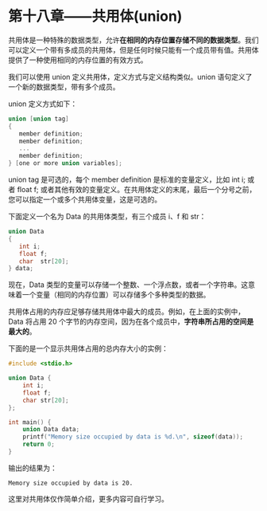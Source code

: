 # 第十八章——共用体(union)

共用体是一种特殊的数据类型，允许**在相同的内存位置存储不同的数据类型**。我们可以定义一个带有多成员的共用体，但是任何时候只能有一个成员带有值。共用体提供了一种使用相同的内存位置的有效方式。

我们可以使用 union 定义共用体，定义方式与定义结构类似。union 语句定义了一个新的数据类型，带有多个成员。

union 定义方式如下：

```c
union [union tag]
{
   member definition;
   member definition;
   ...
   member definition;
} [one or more union variables];
```

union tag 是可选的，每个 member definition 是标准的变量定义，比如 int i; 或者 float f; 或者其他有效的变量定义。在共用体定义的末尾，最后一个分号之前，您可以指定一个或多个共用体变量，这是可选的。

下面定义一个名为 Data 的共用体类型，有三个成员 i、f 和 str：

```c
union Data
{
   int i;
   float f;
   char  str[20];
} data;
```

现在，Data 类型的变量可以存储一个整数、一个浮点数，或者一个字符串。这意味着一个变量（相同的内存位置）可以存储多个多种类型的数据。

共用体占用的内存应足够存储共用体中最大的成员。例如，在上面的实例中，Data 将占用 20 个字节的内存空间，因为在各个成员中，**字符串所占用的空间是最大的**。

下面的是一个显示共用体占用的总内存大小的实例：

```c
#include <stdio.h>

union Data {
    int i;
    float f;
    char str[20];
};

int main() {
    union Data data;
    printf("Memory size occupied by data is %d.\n", sizeof(data));
    return 0;
}
```

输出的结果为：

```plaintext
Memory size occupied by data is 20.
```

这里对共用体仅作简单介绍，更多内容可自行学习。
